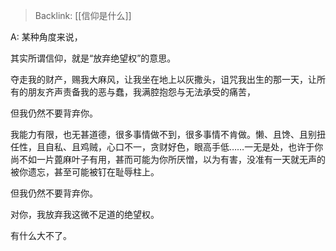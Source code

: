 > Backlink: [[信仰是什么]]

A: 某种角度来说，  

其实所谓信仰，就是“放弃绝望权”的意思。  

夺走我的财产，赐我大麻风，让我坐在地上以灰撒头，诅咒我出生的那一天，让所有的朋友齐声责备我的恶与蠢，我满腔抱怨与无法承受的痛苦，  

但我仍然不要背弃你。  

我能力有限，也无甚道德，很多事情做不到，很多事情不肯做。懒、且馋、且别扭任性，且自私、且鸡贼，心口不一，贪财好色，眼高手低……一无是处，也许于你尚不如一片蓖麻叶子有用，甚而可能为你所厌憎，以为有害，没准有一天就无声的被你遗忘，甚至可能被钉在耻辱柱上。  

但我仍然不要背弃你。  

对你，我放弃我这微不足道的绝望权。  

有什么大不了。
